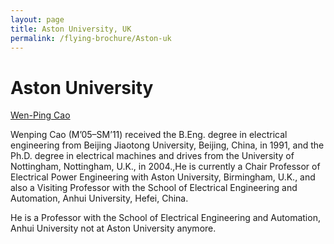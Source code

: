 ```yaml
---
layout: page
title: Aston University, UK
permalink: /flying-brochure/Aston-uk
---
```

# Aston University

[Wen-Ping Cao](https://research.aston.ac.uk/en/persons/wen-cao)

Wenping Cao (M’05–SM’11) received the B.Eng. degree in electrical engineering from Beijing Jiaotong University, Beijing, China, in 1991, and the Ph.D. degree in electrical machines and drives from the University of Nottingham, Nottingham, U.K., in 2004.,He is currently a Chair Professor of Electrical Power Engineering with Aston University, Birmingham, U.K., and also a Visiting Professor with the School of Electrical Engineering and Automation, Anhui University, Hefei, China.

He is a Professor with the School of Electrical Engineering and Automation, Anhui University not at Aston University anymore.
